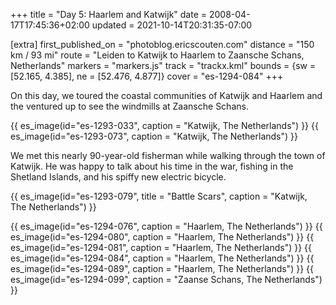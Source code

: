 +++
title = "Day 5: Haarlem and Katwijk"
date = 2008-04-17T17:45:36+02:00
updated = 2021-10-14T20:31:35-07:00

[extra]
first_published_on = "photoblog.ericscouten.com"
distance = "150 km / 93 mi"
route = "Leiden to Katwijk to Haarlem to Zaansche Schans, Netherlands"
markers = "markers.js"
track = "trackx.kml"
bounds = {sw = [52.165, 4.385], ne = [52.476, 4.877]}
cover = "es-1294-084"
+++

On this day, we toured the coastal communities of Katwijk and Haarlem and the ventured up to see the windmills at Zaansche Schans.

<!-- more -->

{{ es_image(id="es-1293-033", caption = "Katwijk, The Netherlands") }}
{{ es_image(id="es-1293-073", caption = "Katwijk, The Netherlands") }}

We met this nearly 90-year-old fisherman while walking through the town of Katwijk. He was happy to talk about his time in the war, fishing in the Shetland Islands, and his spiffy new electric bicycle.

{{ es_image(id="es-1293-079", title = "Battle Scars", caption = "Katwijk, The Netherlands") }}

{{ es_image(id="es-1294-076", caption = "Haarlem, The Netherlands") }}
{{ es_image(id="es-1294-080", caption = "Haarlem, The Netherlands") }}
{{ es_image(id="es-1294-081", caption = "Haarlem, The Netherlands") }}
{{ es_image(id="es-1294-084", caption = "Haarlem, The Netherlands") }}
{{ es_image(id="es-1294-089", caption = "Haarlem, The Netherlands") }}
{{ es_image(id="es-1294-099", caption = "Zaanse Schans, The Netherlands") }}
